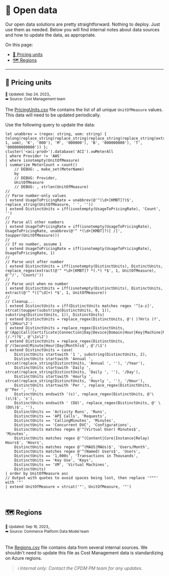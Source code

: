 # 📇 Open data

Our open data solutions are pretty straightforward. Nothing to deploy. Just use them as needed. Below you will find internal notes about data sources and how to update the data, as appropriate.

On this page:

- [📏 Pricing units](#-pricing-units)
- [🗺️ Regions](#️-regions)

---

## 📏 Pricing units

<sup>
    📅 Updated: Sep 24, 2023_<br>
    ➡️ Source: Cost Management team<br>
</sup>

The [PricingUnits.csv](./PricingUnits.csv) file contains the list of all unique `UnitOfMeasure` values. This data will need to be updated periodically.

Use the following query to update the data:

```kql
let unabbrev = (regex: string, uom: string) { tolong(replace_string(replace_string(replace_string(replace_string(extract(regex, 1, uom), 'K', '000'), 'M', '000000'), 'B', '000000000'), 'T', '000000000000')) };
cluster('<aci-prod>').database('ACI').vwMeterAll
| where Provider != 'AWS'
| where isnotempty(UnitOfMeasure)
| summarize MeterCount = count()
    // DEBUG: , make_set(MeterName)
    by
    // DEBUG: Provider,
    UnitOfMeasure
    // DEBUG: , strlen(UnitOfMeasure)
//
// Parse number-only values
| extend UsageToPricingRate = unabbrev(@'^(\d+[KMBT]?)$', replace_string(UnitOfMeasure, ' ', ''))
| extend DistinctUnits = iff(isnotempty(UsageToPricingRate), 'Count', '')
//
// Parse all other numbers
| extend UsageToPricingRate = iff(isnotempty(UsageToPricingRate), UsageToPricingRate, unabbrev(@'^ *(\d+[KMBT]?)[ /]', toupper(UnitOfMeasure)))
//
// If no number, assume 1
| extend UsageToPricingRate = iff(isnotempty(UsageToPricingRate), UsageToPricingRate, 1)
//
// Parse unit after number
| extend DistinctUnits = iff(isnotempty(DistinctUnits), DistinctUnits, replace_regex(extract(@'^ *\d+[KMBT]? *(.*) *$', 1, UnitOfMeasure), @'^/', 'Count/'))
//
// Parse unit when no number
| extend DistinctUnits = iff(isnotempty(DistinctUnits), DistinctUnits, extract(@'^ *([^\d]+) *$', 1, UnitOfMeasure))
//
// Cleanup...
| extend DistinctUnits = iff(DistinctUnits matches regex '^[a-z]', strcat(toupper(substring(DistinctUnits, 0, 1)), substring(DistinctUnits, 1)), DistinctUnits)
| extend DistinctUnits = replace_regex(DistinctUnits, @'( )?Hr(s )?', @'\1Hour\2')
| extend DistinctUnits = replace_regex(DistinctUnits, @'(App|Call|Certificate|Connection|Day|Device|Domain|Hour|Key|Machine|Meter|Minute|Month|Node|Pack|Pipeline|Plan|Resource|Second|Subscription|Unit|User|Website)(/.*)?$', @'\1s\2')
| extend DistinctUnits = replace_regex(DistinctUnits, @'/(Second|Minute|Hour|Day|Month)s$', @'/\1')
| extend DistinctUnits = case(
    DistinctUnits startswith '1 ', substring(DistinctUnits, 2),
    DistinctUnits startswith 'Annual ', strcat(replace_string(DistinctUnits, 'Annual ', ''), '/Year'),
    DistinctUnits startswith 'Daily ', strcat(replace_string(DistinctUnits, 'Daily ', ''), '/Day'),
    DistinctUnits startswith 'Hourly ', strcat(replace_string(DistinctUnits, 'Hourly ', ''), '/Hour'),
    DistinctUnits startswith 'Per ', replace_regex(DistinctUnits, @'^Per ', ''),
    DistinctUnits endswith '(s)', replace_regex(DistinctUnits, @'\(s\)$', 's'),
    DistinctUnits endswith ' (DU)', replace_regex(DistinctUnits, @' \(DU\)$', ''),
    DistinctUnits == 'Activity Runs', 'Runs',
    DistinctUnits == 'API Calls', 'Requests',
    DistinctUnits == 'CallingMinutes', 'Minutes',
    DistinctUnits == 'Concurrent DVC', 'Configurations',
    DistinctUnits matches regex @'^(Virtual User) Minutes$', 'Minutes',
    DistinctUnits matches regex @'^(Content|Core|Instance|Relay) Hours$', 'Hours',
    DistinctUnits matches regex @'^(MAUS|MAUs)$', 'Users/Month',
    DistinctUnits matches regex @'^(Named) Users$', 'Users',
    DistinctUnits == '1,000s', 'Transactions in Thousands',
    DistinctUnits == 'Key Use', 'Keys',
    DistinctUnits == 'VM', 'Virtual Machines',
    DistinctUnits)
| order by UnitOfMeasure asc
// Output with quotes to avoid spaces being lost, then replace '"""' with '"'
| extend UnitOfMeasure = strcat('"', UnitOfMeasure, '"')
```

<br>

## 🗺️ Regions

<sup>
    📅 Updated: Sep 16, 2023_<br>
    ➡️ Source: Commerce Platform Data Model team<br>
</sup>

<br>

The [Regions.csv](./Regions.csv) file contains data from several internal sources. We shouldn't need to update this file as Cost Management data is standardizing on Azure regions.

> ℹ️ _Internal only: Contact the CPDM PM team for any updates._

<br>
